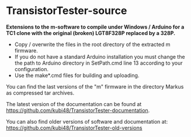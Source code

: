 # TransistorTester-source

**Extensions to the m-software to compile under Windows / Arduino for a TC1 clone with the original (broken) LGT8F328P replaced by a 328P.**

- Copy / overwrite the files in the root directory of the extracted m firmware.
- If you do not have a standard Arduino installation you must change the the path to Arduino directory in SetPath.cmd line 13 according to your configuration.
- Use the make*.cmd files for building and uploading.

You can find the last versions of the "m" firmware in the directory Markus
as compressed tar archives.

The latest version of the documentation can be found at
https://github.com/kubi48/TransistorTester-documentation.

You can also find older versions of software and documentation at:
https://github.com/kubi48/TransistorTester-old-versions
